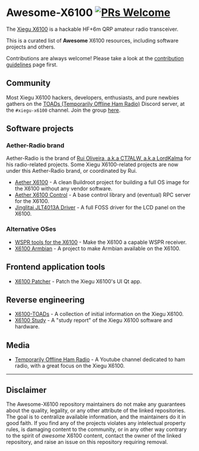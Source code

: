 # Awesome-X6100 [![PRs Welcome](https://img.shields.io/badge/PRs-welcome-brightgreen.svg?style=flat-square)](http://makeapullrequest.com)

The [Xiegu X6100](https://www.radioddity.com/products/xiegu-x6100)
is a hackable HF+6m QRP amateur radio transceiver.

This is a curated list of **Awesome** X6100 resources, including software
projects and others.

Contributions are always welcome! Please take a look at the
[contribution guidelines](https://github.com/ruilvo/awesome-x6100/blob/master/CONTRIBUTING.md)
page first.

## Community

Most Xiegu X6100 hackers, developers, enthusiasts, and pure newbies gathers on
the [TOADs (Temporarily Offline Ham Radio)](https://www.youtube.com/@temporarilyoffline)
Discord server, at the `#xiegu-x6100` channel.
Join the group [here](https://discord.gg/ThGe9T5pHz).

## Software projects

### Aether-Radio brand

Aether-Radio is the brand of
[Rui Oliveira, a.k.a CT7ALW, a.k.a LordKalma](https://github.com/ruilvo)
for his radio-related projects.
Some Xiegu X6100-related projects are now under this Aether-Radio brand, or
coordinated by Rui.

- [Aether X6100](https://github.com/ruilvo/AetherX6100) - A clean Buildroot
  project for building a full OS image for the X6100 without any vendor
  software.
- [Aether X6100 Control](https://github.com/ruilvo/AetherX6100Control) - A base
  control library and (eventual) RPC server for the X6100.
- [Jinglitai JLT4013A Driver](https://github.com/ruilvo/panel-jinglitai-jlt4013a) - A
  full FOSS driver for the LCD panel on the X6100.

### Alternative OSes

- [WSPR tools for the X6100](https://github.com/sstjohn/x6100-wspr) - Make the
  X6100 a capable WSPR receiver.
- [X6100 Armbian](https://github.com/Links2004/x6100-armbian) - A project to
  make Armbian available on the X6100.

## Frontend application tools

- [X6100 Patcher](https://github.com/UT3UMS/x6100_patcher) - Patch the Xiegu
  X6100's UI Qt app.

## Reverse engineering

- [X6100-TOADs](https://github.com/TemporarilyOffline/X6100-TOADs) - A
  collection of initial information on the Xiegu X6100.
- [X6100 Study](https://github.com/jcyfkimi/X6100_Study) - A "study report" of
  the Xiegu X6100 software and hardware.

## Media

- [Temporarily Offline Ham Radio](https://www.youtube.com/@temporarilyoffline) -
  A Youtube channel dedicated to ham radio, with a great focus on the Xiegu
  X6100.

------

## Disclaimer

The Awesome-X6100 repository maintainers do not make any guarantees about the
quality, legality, or any other attribute of the linked repositories.
The goal is to centralize available information, and the maintainers do it in
good faith.
If you find any of the projects violates any intelectual property rules, is
damaging content to the community, or in any other way contrary to the spirit of
_awesome_ X6100 content, contact the owner of the linked repository,  and raise
an issue on this repository requiring removal.
